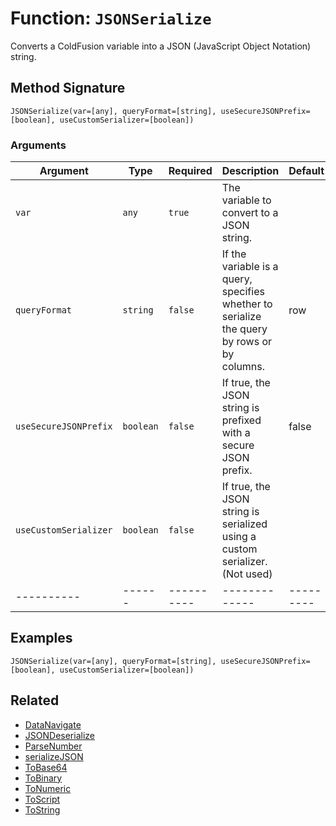 [comment]: # (Note: This documentation is generated dynamically in the build process.  To modify the contents, change the javadoc on the _invoke method of the BIF class)

# Function: `JSONSerialize`

Converts a ColdFusion variable into a JSON (JavaScript Object Notation) string.

## Method Signature
```
JSONSerialize(var=[any], queryFormat=[string], useSecureJSONPrefix=[boolean], useCustomSerializer=[boolean])
```
### Arguments

| Argument | Type | Required | Description | Default |
|----------|------|----------|-------------|---------|
| `var` | `any` | `true` | The variable to convert to a JSON string. | |
| `queryFormat` | `string` | `false` | If the variable is a query, specifies whether to serialize the query by rows or by columns. | row|
| `useSecureJSONPrefix` | `boolean` | `false` | If true, the JSON string is prefixed with a secure JSON prefix. | false|
| `useCustomSerializer` | `boolean` | `false` | If true, the JSON string is serialized using a custom serializer. (Not used) | |
|----------|------|----------|-------------|---------|



## Examples

```
JSONSerialize(var=[any], queryFormat=[string], useSecureJSONPrefix=[boolean], useCustomSerializer=[boolean])
```

## Related
  * [DataNavigate](DataNavigate.md)
  * [JSONDeserialize](JSONDeserialize.md)
  * [ParseNumber](ParseNumber.md)
  * [serializeJSON](serializeJSON.md)
  * [ToBase64](ToBase64.md)
  * [ToBinary](ToBinary.md)
  * [ToNumeric](ToNumeric.md)
  * [ToScript](ToScript.md)
  * [ToString](ToString.md)
